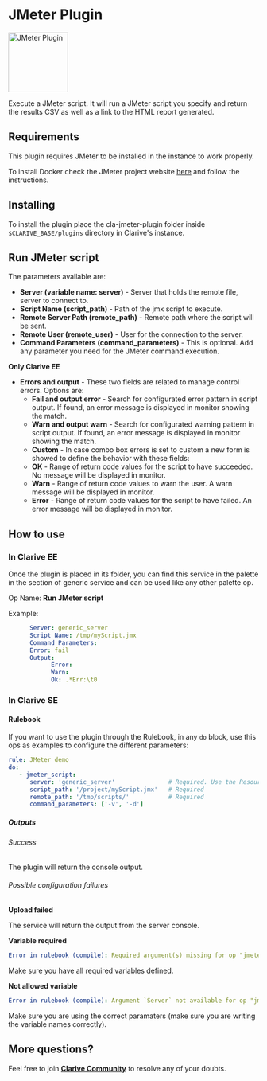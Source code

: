 # JMeter Plugin

<img src="https://cdn.jsdelivr.net/gh/clarive/cla-jmeter-plugin@master/public/icon/logo-jmeter.svg?sanitize=true" alt="JMeter Plugin" title="JMeter Plugin" width="120" height="120">

Execute a JMeter script. It will run a JMeter script you specify and return the results CSV as well as a link to the HTML report generated.

## Requirements

This plugin requires JMeter to be installed in the instance to work properly.

To install Docker check the JMeter project website [here](http://jmeter.apache.org/) and follow the instructions.

## Installing

To install the plugin place the cla-jmeter-plugin folder inside `$CLARIVE_BASE/plugins`
directory in Clarive's instance.

## Run JMeter script

The parameters available are:

- **Server (variable name: server)** - Server that holds the remote file, server to connect to.
- **Script Name (script_path)** - Path of the jmx script to execute.
- **Remote Server Path (remote_path)** - Remote path where the script will be sent.
- **Remote User (remote_user)** - User for the connection to the server.
- **Command Parameters (command_parameters)** - This is optional.  Add any parameter you need for the JMeter command execution.

**Only Clarive EE**

- **Errors and output** - These two fields are related to manage control errors. Options are:
   - **Fail and output error** - Search for configurated error pattern in script output. If found, an error message is displayed in monitor showing the match.
   - **Warn and output warn** - Search for configurated warning pattern in script output. If found, an error message is displayed in monitor showing the match.
   - **Custom** - In case combo box errors is set to custom a new form is showed to define the behavior with these fields:
   - **OK** - Range of return code values for the script to have succeeded. No message will be displayed in monitor.
   - **Warn** - Range of return code values to warn the user. A warn message will be displayed in monitor.
   - **Error** - Range of return code values for the script to have failed. An error message will be displayed in monitor.

## How to use

### In Clarive EE

Once the plugin is placed in its folder, you can find this service in the palette in the section of generic service and can be used like any other palette op.

Op Name: **Run JMeter script**

Example:

```yaml
      Server: generic_server
      Script Name: /tmp/myScript.jmx
      Command Parameters:
      Error: fail
      Output:
            Error:
            Warn:
            Ok: .*Err:\t0
``` 

### In Clarive SE

#### Rulebook

If you want to use the plugin through the Rulebook, in any `do` block, use this ops as examples to configure the different parameters:

```yaml
rule: JMeter demo
do:
   - jmeter_script:
      server: 'generic_server'               # Required. Use the Resource MID
      script_path: '/project/myScript.jmx'   # Required
      remote_path: '/tmp/scripts/'           # Required
      command_parameters: ['-v', '-d']       
```

##### Outputs

###### Success

The plugin will return the console output.

###### Possible configuration failures

**Upload failed**

The service will return the output from the server console.

**Variable required**

```yaml
Error in rulebook (compile): Required argument(s) missing for op "jmeter_script": "server"
```

Make sure you have all required variables defined.

**Not allowed variable**

```yaml
Error in rulebook (compile): Argument `Server` not available for op "jmeter_script"
```

Make sure you are using the correct paramaters (make sure you are writing the variable names correctly).

## More questions?

Feel free to join **[Clarive Community](https://community.clarive.com/)** to resolve any of your doubts.